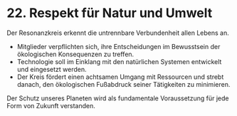 # 22. Respekt für Natur und Umwelt

Der Resonanzkreis erkennt die untrennbare Verbundenheit allen Lebens an.

- Mitglieder verpflichten sich, ihre Entscheidungen im Bewusstsein der ökologischen Konsequenzen zu treffen.
- Technologie soll im Einklang mit den natürlichen Systemen entwickelt und eingesetzt werden.
- Der Kreis fördert einen achtsamen Umgang mit Ressourcen und strebt danach, den ökologischen Fußabdruck seiner Tätigkeiten zu minimieren.

Der Schutz unseres Planeten wird als fundamentale Voraussetzung für jede Form von Zukunft verstanden.